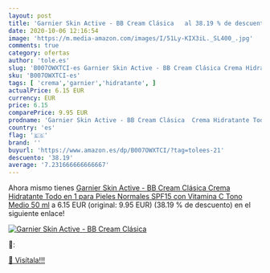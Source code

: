 ```yaml
---
layout: post
title: 'Garnier Skin Active - BB Cream Clásica   al 38.19 % de descuento'
date: 2020-10-06 12:16:54
image: 'https://m.media-amazon.com/images/I/51Ly-KIX3iL._SL400_.jpg'
comments: true
category: ofertas
author: 'tole.es'
slug: 'B007OWXTCI-es Garnier Skin Active - BB Cream Clásica Crema Hidratante...'
sku: 'B007OWXTCI-es'
tags: [ 'crema','garnier','hidratante', ]
actualPrice: 6.15 EUR
currency: EUR
price: 6.15
comparePrice: 9.95 EUR
prodname: 'Garnier Skin Active - BB Cream Clásica  Crema Hidratante Todo en 1 para Pieles Normales  SPF15 con Vitamina C  Tono Medio  50 ml'
country: 'es'
flag: '🇪🇸'
brand: ''
buyurl: 'https://www.amazon.es/dp/B007OWXTCI/?tag=tolees-21'
descuento: '38.19'
average: '7.231666666666667'
---
```


Ahora mismo tienes [Garnier Skin Active - BB Cream Clásica  Crema Hidratante Todo en 1 para Pieles Normales  SPF15 con Vitamina C  Tono Medio  50 ml](https://www.amazon.es/dp/B007OWXTCI/?tag=tolees-21) a 6.15 EUR (original: 9.95 EUR) (38.19 %  de descuento) en el siguiente enlace!

[![Garnier Skin Active - BB Cream Clásica  ](https://m.media-amazon.com/images/I/51Ly-KIX3iL._SL400_.jpg)](https://www.amazon.es/dp/B007OWXTCI/?tag=tolees-21)

🔎:


[🛒 Visítala!!!](https://www.amazon.es/dp/B007OWXTCI/?tag=tolees-21)
